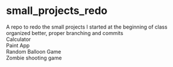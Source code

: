 # small_projects_redo
A repo to redo the small projects I started at the beginning of class organized better, proper branching and commits                                        
Calculator                  
Paint App                                               
Random Balloon Game                                               
Zombie shooting game                                      
